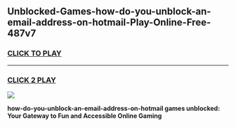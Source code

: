 
## Unblocked-Games-how-do-you-unblock-an-email-address-on-hotmail-Play-Online-Free-487v7
<h3>
<a href="https://premium76.site?title=how-do-you-unblock-an-email-address-on-hotmail&ref=26A">CLICK TO PLAY</a></h3>
<hr>

<h3>
<a href="https://premium76.site?title=how-do-you-unblock-an-email-address-on-hotmail&ref=26A">CLICK 2 PLAY</a>
  
</h3>

<a href="https://premium76.site?title=how-do-you-unblock-an-email-address-on-hotmail&ref=26A"><img src="https://clearcache.store/games.png"></a>


**how-do-you-unblock-an-email-address-on-hotmail games unblocked: Your Gateway to Fun and Accessible Online Gaming**
